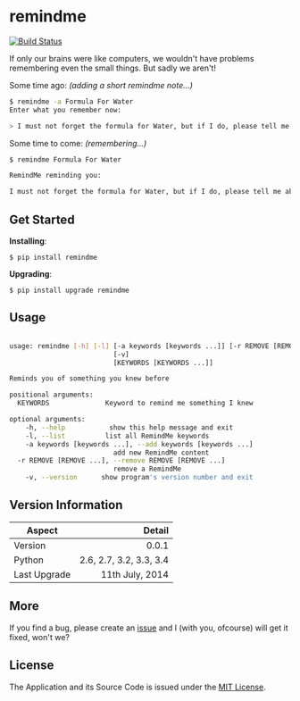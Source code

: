 remindme
========

[![Build Status](https://travis-ci.org/GochoMugo/remindme.svg?branch=master)](https://travis-ci.org/GochoMugo/remindme)

If only our brains were like computers, we wouldn't have problems remembering even the small things. But sadly we aren't!

Some time ago: *(adding a short remindme note...)*

```bash
$ remindme -a Formula For Water
Enter what you remember now:

> I must not forget the formula for Water, but if I do, please tell me about it. It is H20. Right?

```

Some time to come: *(remembering...)*

```bash
$ remindme Formula For Water

RemindMe reminding you:

I must not forget the formula for Water, but if I do, please tell me about it. It is H20. Right?

```

## Get Started ##

**Installing**:

`$ pip install remindme`

**Upgrading**:

`$ pip install upgrade remindme`

## Usage ##

```bash

usage: remindme [-h] [-l] [-a keywords [keywords ...]] [-r REMOVE [REMOVE ...]]
                          [-v]
                          [KEYWORDS [KEYWORDS ...]]

Reminds you of something you knew before

positional arguments:
  KEYWORDS              Keyword to remind me something I knew

optional arguments:
    -h, --help           show this help message and exit
    -l, --list          list all RemindMe keywords
    -a keywords [keywords ...], --add keywords [keywords ...]
                          add new RemindMe content
  -r REMOVE [REMOVE ...], --remove REMOVE [REMOVE ...]
                          remove a RemindMe
    -v, --version      show program's version number and exit

```

## Version Information ##

|Aspect|Detail|
|-------|------:|
|Version| 0.0.1|
|Python|2.6, 2.7, 3.2, 3.3, 3.4|
|Last Upgrade|11th July, 2014|

## More ##

If you find a bug, please create an [issue][issues] and I (with you, ofcourse) will get it fixed, won't we? 

## License ##

The Application and its Source Code is issued under the [MIT License].

[issues]:https://github.com/GochoMugo/remindme/issues "Create an Issue"
[MIT License]:https://github.com/GochoMugo/remindme/blob/master/LICENSE "MIT License"
